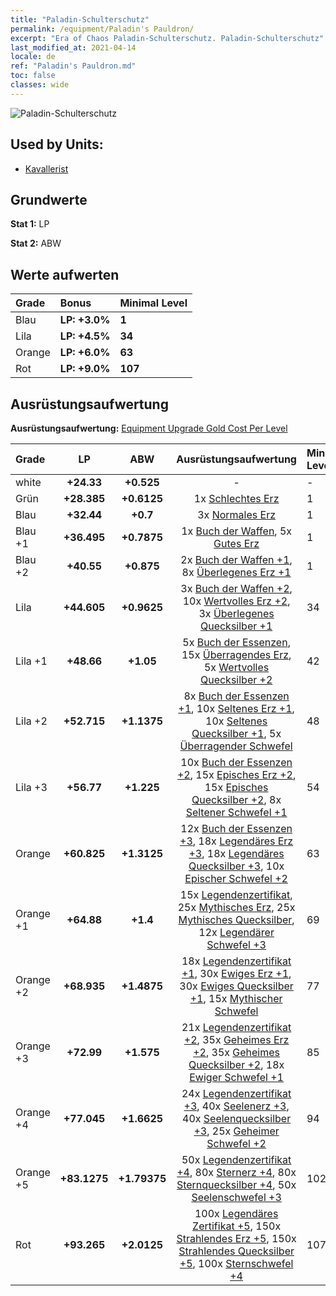 ```yaml
---
title: "Paladin-Schulterschutz"
permalink: /equipment/Paladin's Pauldron/
excerpt: "Era of Chaos Paladin-Schulterschutz. Paladin-Schulterschutz"
last_modified_at: 2021-04-14
locale: de
ref: "Paladin's Pauldron.md"
toc: false
classes: wide
---
```


  ![Paladin-Schulterschutz](/images/e/e_1064.png)

## Used by Units:

* [Kavallerist](/de/units/Cavalier/) 


## Grundwerte
 **Stat 1:** LP

 **Stat 2:** ABW

## Werte aufwerten

  |     Grade    |   Bonus | Minimal Level | 
  |:-------------|:--------|:--------------| 
  | Blau | **LP: +3.0%** | **1** | 
  | Lila | **LP: +4.5%** | **34** | 
  | Orange | **LP: +6.0%** | **63** | 
  | Rot | **LP: +9.0%** | **107** | 


## Ausrüstungsaufwertung
 **Ausrüstungsaufwertung:** [Equipment Upgrade Gold Cost Per Level](/equipment/EquipmentUpgradeCostPerLevel/) 

  |          Grade      | LP | ABW | Ausrüstungsaufwertung | Minimal Level |
  |:--------------------|:---------:|:---------:|:----------------:|:--------------|
  | white | **+24.33** | **+0.525** | - | - |
  | Grün | **+28.385** | **+0.6125** | 1x [Schlechtes Erz](/de/Items/mat_1/) | 1 |
  | Blau | **+32.44** | **+0.7** | 3x [Normales Erz](/de/Items/mat_6/) | 1 |
  | Blau +1 | **+36.495** | **+0.7875** | 1x [Buch der Waffen](/de/Items/mat_18/), 5x [Gutes Erz](/de/Items/mat_12/) | 1 |
  | Blau +2 | **+40.55** | **+0.875** | 2x [Buch der Waffen +1](/de/Items/mat_25/), 8x [Überlegenes Erz +1](/de/Items/mat_19/) | 1 |
  | Lila | **+44.605** | **+0.9625** | 3x [Buch der Waffen +2](/de/Items/mat_32/), 10x [Wertvolles Erz +2](/de/Items/mat_26/), 3x [Überlegenes Quecksilber +1](/de/Items/mat_21/) | 34 |
  | Lila +1 | **+48.66** | **+1.05** | 5x [Buch der Essenzen](/de/Items/mat_39/), 15x [Überragendes Erz](/de/Items/mat_33/), 5x [Wertvolles Quecksilber +2](/de/Items/mat_28/) | 42 |
  | Lila +2 | **+52.715** | **+1.1375** | 8x [Buch der Essenzen +1](/de/Items/mat_46/), 10x [Seltenes Erz +1](/de/Items/mat_40/), 10x [Seltenes Quecksilber +1](/de/Items/mat_42/), 5x [Überragender Schwefel](/de/Items/mat_36/) | 48 |
  | Lila +3 | **+56.77** | **+1.225** | 10x [Buch der Essenzen +2](/de/Items/mat_53/), 15x [Episches Erz +2](/de/Items/mat_47/), 15x [Episches Quecksilber +2](/de/Items/mat_49/), 8x [Seltener Schwefel +1](/de/Items/mat_43/) | 54 |
  | Orange | **+60.825** | **+1.3125** | 12x [Buch der Essenzen +3](/de/Items/mat_60/), 18x [Legendäres Erz +3](/de/Items/mat_54/), 18x [Legendäres Quecksilber +3](/de/Items/mat_56/), 10x [Epischer Schwefel +2](/de/Items/mat_50/) | 63 |
  | Orange +1 | **+64.88** | **+1.4** | 15x [Legendenzertifikat](/de/Items/mat_67/), 25x [Mythisches Erz](/de/Items/mat_61/), 25x [Mythisches Quecksilber](/de/Items/mat_63/), 12x [Legendärer Schwefel +3](/de/Items/mat_57/) | 69 |
  | Orange +2 | **+68.935** | **+1.4875** | 18x [Legendenzertifikat +1](/de/Items/mat_74/), 30x [Ewiges Erz +1](/de/Items/mat_68/), 30x [Ewiges Quecksilber +1](/de/Items/mat_70/), 15x [Mythischer Schwefel](/de/Items/mat_64/) | 77 |
  | Orange +3 | **+72.99** | **+1.575** | 21x [Legendenzertifikat +2](/de/Items/mat_81/), 35x [Geheimes Erz +2](/de/Items/mat_75/), 35x [Geheimes Quecksilber +2](/de/Items/mat_77/), 18x [Ewiger Schwefel +1](/de/Items/mat_71/) | 85 |
  | Orange +4 | **+77.045** | **+1.6625** | 24x [Legendenzertifikat +3](/de/Items/mat_88/), 40x [Seelenerz +3](/de/Items/mat_82/), 40x [Seelenquecksilber +3](/de/Items/mat_84/), 25x [Geheimer Schwefel +2](/de/Items/mat_78/) | 94 |
  | Orange +5 | **+83.1275** | **+1.79375** | 50x [Legendenzertifikat +4](/de/Items/mat_95/), 80x [Sternerz +4](/de/Items/mat_89/), 80x [Sternquecksilber +4](/de/Items/mat_91/), 50x [Seelenschwefel +3](/de/Items/mat_85/) | 102 |
  | Rot | **+93.265** | **+2.0125** | 100x [Legendäres Zertifikat +5](/de/Items/mat_102/), 150x [Strahlendes Erz +5](/de/Items/mat_96/), 150x [Strahlendes Quecksilber +5](/de/Items/mat_98/), 100x [Sternschwefel +4](/de/Items/mat_92/) | 107 |

